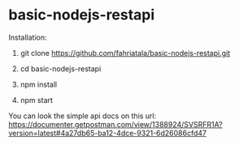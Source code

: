 # basic-nodejs-restapi

Installation:

1. git clone https://github.com/fahriatala/basic-nodejs-restapi.git

2. cd basic-nodejs-restapi

3. npm install

4. npm start

You can look the simple api docs on this url: https://documenter.getpostman.com/view/1388924/SVSRFR1A?version=latest#4a27db65-ba12-4dce-9321-6d26086cfd47
